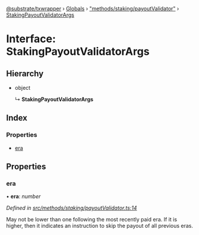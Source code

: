 [@substrate/txwrapper](../README.md) › [Globals](../globals.md) › ["methods/staking/payoutValidator"](../modules/_methods_staking_payoutvalidator_.md) › [StakingPayoutValidatorArgs](_methods_staking_payoutvalidator_.stakingpayoutvalidatorargs.md)

# Interface: StakingPayoutValidatorArgs

## Hierarchy

* object

  ↳ **StakingPayoutValidatorArgs**

## Index

### Properties

* [era](_methods_staking_payoutvalidator_.stakingpayoutvalidatorargs.md#era)

## Properties

###  era

• **era**: *number*

*Defined in [src/methods/staking/payoutValidator.ts:14](https://github.com/paritytech/txwrapper/blob/79435da/src/methods/staking/payoutValidator.ts#L14)*

May not be lower than one following the most recently paid era. If it is
higher, then it indicates an instruction to skip the payout of all
previous eras.
